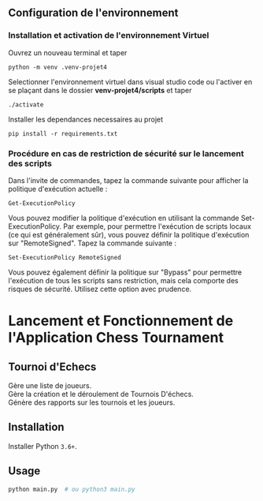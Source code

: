 ## Configuration de l'environnement

### Installation et activation de l'environnement Virtuel
Ouvrez un nouveau terminal et taper  
```
python -m venv .venv-projet4
```
Selectionner l'environnement virtuel dans visual studio code ou l'activer en se plaçant dans le dossier **venv-projet4/scripts** et taper
```
./activate
```
Installer les dependances necessaires au projet
```
pip install -r requirements.txt
```

### Procédure en cas de restriction de sécurité sur le lancement des scripts

Dans l'invite de commandes, tapez la commande suivante pour afficher la politique d'exécution actuelle :
```
Get-ExecutionPolicy
```

Vous pouvez modifier la politique d'exécution en utilisant la commande Set-ExecutionPolicy. Par exemple, pour permettre l'exécution de scripts locaux (ce qui est généralement sûr), vous pouvez définir la politique d'exécution sur "RemoteSigned". Tapez la commande suivante :
```
Set-ExecutionPolicy RemoteSigned
```

Vous pouvez également définir la politique sur "Bypass" pour permettre l'exécution de tous les scripts sans restriction, mais cela comporte des risques de sécurité. Utilisez cette option avec prudence.

# Lancement et Fonctionnement de l'Application Chess Tournament

## Tournoi d'Echecs

Gère une liste de joueurs.<br>
Gère la création et le déroulement de Tournois D'échecs.<br>
Génère des rapports sur les tournois et les joueurs.

## Installation

Installer Python `3.6+`.

## Usage

```bash
python main.py  # ou python3 main.py
```

